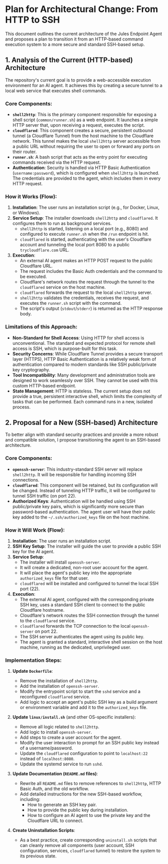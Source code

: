 # Plan for Architectural Change: From HTTP to SSH

This document outlines the current architecture of the Jules Endpoint Agent and proposes a plan to transition it from an HTTP-based command execution system to a more secure and standard SSH-based setup.

## 1. Analysis of the Current (HTTP-based) Architecture

The repository's current goal is to provide a web-accessible execution environment for an AI agent. It achieves this by creating a secure tunnel to a local web service that executes shell commands.

### Core Components:

*   **`shell2http`**: This is the primary component responsible for exposing a shell script (`common/runner.sh`) as a web endpoint. It launches a simple HTTP server that, upon receiving a request, executes the script.
*   **`cloudflared`**: This component creates a secure, persistent outbound tunnel (a Cloudflare Tunnel) from the host machine to the Cloudflare network. This tunnel makes the local `shell2http` server accessible from a public URL without requiring the user to open or forward any ports on their router.
*   **`runner.sh`**: A bash script that acts as the entry point for executing commands received via the HTTP request.
*   **Authentication**: Security is handled via HTTP Basic Authentication (`username:password`), which is configured when `shell2http` is launched. The credentials are provided to the agent, which includes them in every HTTP request.

### How it Works (Flow):

1.  **Installation**: The user runs an installation script (e.g., for Docker, Linux, or Windows).
2.  **Service Setup**: The installer downloads `shell2http` and `cloudflared`. It configures them to run as background services.
    *   `shell2http` is started, listening on a local port (e.g., 8080) and configured to execute `runner.sh` when the `/run` endpoint is hit.
    *   `cloudflared` is started, authenticating with the user's Cloudflare account and tunneling the local port 8080 to a public `trycloudflare.com` URL.
3.  **Execution**:
    *   An external AI agent makes an HTTP POST request to the public Cloudflare URL.
    *   The request includes the Basic Auth credentials and the command to be executed.
    *   Cloudflare's network routes the request through the tunnel to the `cloudflared` service on the host machine.
    *   `cloudflared` forwards the request to the local `shell2http` server.
    *   `shell2http` validates the credentials, receives the request, and executes the `runner.sh` script with the command.
    *   The script's output (`stdout`/`stderr`) is returned as the HTTP response body.

### Limitations of this Approach:

*   **Non-Standard for Shell Access**: Using HTTP for shell access is unconventional. The standard and expected protocol for remote shell access is SSH, which is purpose-built for this task.
*   **Security Concerns**: While Cloudflare Tunnel provides a secure transport layer (HTTPS), HTTP Basic Authentication is a relatively weak form of authentication compared to modern standards like SSH public/private key cryptography.
*   **Tool Incompatibility**: Many development and administration tools are designed to work seamlessly over SSH. They cannot be used with this custom HTTP-based endpoint.
*   **State Management**: HTTP is stateless. The current setup does not provide a true, persistent interactive shell, which limits the complexity of tasks that can be performed. Each command runs in a new, isolated process.

## 2. Proposal for a New (SSH-based) Architecture

To better align with standard security practices and provide a more robust and compatible solution, I propose transitioning the agent to an SSH-based architecture.

### Core Components:

*   **`openssh-server`**: This industry-standard SSH server will replace `shell2http`. It will be responsible for handling incoming SSH connections.
*   **`cloudflared`**: This component will be retained, but its configuration will be changed. Instead of tunneling HTTP traffic, it will be configured to tunnel SSH traffic (on port 22).
*   **Authorized Keys**: Authentication will be handled using SSH public/private key pairs, which is significantly more secure than password-based authentication. The agent user will have their public key added to the `~/.ssh/authorized_keys` file on the host machine.

### How it Will Work (Flow):

1.  **Installation**: The user runs an installation script.
2.  **SSH Key Setup**: The installer will guide the user to provide a public SSH key for the AI agent.
3.  **Service Setup**:
    *   The installer will install `openssh-server`.
    *   It will create a dedicated, non-root user account for the agent.
    *   It will place the agent's public key into the appropriate `authorized_keys` file for that user.
    *   `cloudflared` will be installed and configured to tunnel the local SSH port (22).
4.  **Execution**:
    *   The external AI agent, configured with the corresponding private SSH key, uses a standard SSH client to connect to the public Cloudflare hostname.
    *   Cloudflare's network routes the SSH connection through the tunnel to the `cloudflared` service.
    *   `cloudflared` forwards the TCP connection to the local `openssh-server` on port 22.
    *   The SSH server authenticates the agent using its public key.
    *   The agent is granted a standard, interactive shell session on the host machine, running as the dedicated, unprivileged user.

### Implementation Steps:

1.  **Update `Dockerfile`**:
    *   Remove the installation of `shell2http`.
    *   Add the installation of `openssh-server`.
    *   Modify the entrypoint script to start the `sshd` service and a reconfigured `cloudflared` service.
    *   Add logic to accept an agent's public SSH key as a build argument or environment variable and add it to the `authorized_keys` file.

2.  **Update `linux/install.sh`** (and other OS-specific installers):
    *   Remove all logic related to `shell2http`.
    *   Add logic to install `openssh-server`.
    *   Add steps to create a user account for the agent.
    *   Modify the user interaction to prompt for an SSH public key instead of a username/password.
    *   Update the `cloudflared` configuration to point to `localhost:22` instead of `localhost:8080`.
    *   Update the systemd service to run `sshd`.

3.  **Update Documentation (`README.md` files)**:
    *   Rewrite all `README.md` files to remove references to `shell2http`, HTTP Basic Auth, and the old workflow.
    *   Add detailed instructions for the new SSH-based workflow, including:
        *   How to generate an SSH key pair.
        *   How to provide the public key during installation.
        *   How to configure an AI agent to use the private key and the Cloudflare URL to connect.

4.  **Create Uninstallation Scripts**:
    *   As a best practice, create corresponding `uninstall.sh` scripts that can cleanly remove all components (user account, SSH configuration, services, `cloudflared` tunnel) to restore the system to its previous state.

